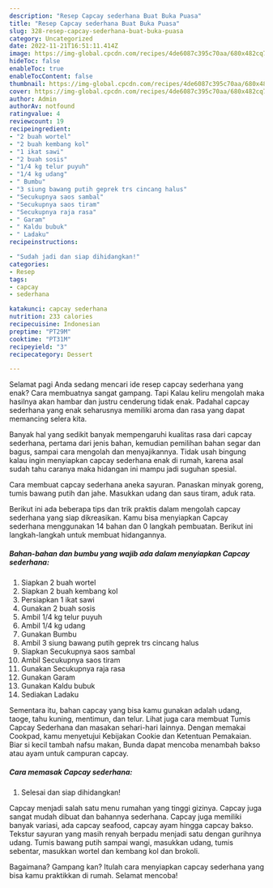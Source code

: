 ```yaml
---
description: "Resep Capcay sederhana Buat Buka Puasa"
title: "Resep Capcay sederhana Buat Buka Puasa"
slug: 328-resep-capcay-sederhana-buat-buka-puasa
category: Uncategorized
date: 2022-11-21T16:51:11.414Z
image: https://img-global.cpcdn.com/recipes/4de6087c395c70aa/680x482cq70/capcay-sederhana-foto-resep-utama.jpg
hideToc: false
enableToc: true
enableTocContent: false
thumbnail: https://img-global.cpcdn.com/recipes/4de6087c395c70aa/680x482cq70/capcay-sederhana-foto-resep-utama.jpg
cover: https://img-global.cpcdn.com/recipes/4de6087c395c70aa/680x482cq70/capcay-sederhana-foto-resep-utama.jpg
author: Admin
authorAv: notfound
ratingvalue: 4
reviewcount: 19
recipeingredient:
- "2 buah wortel"
- "2 buah kembang kol"
- "1 ikat sawi"
- "2 buah sosis"
- "1/4 kg telur puyuh"
- "1/4 kg udang"
- " Bumbu"
- "3 siung bawang putih geprek trs cincang halus"
- "Secukupnya saos sambal"
- "Secukupnya saos tiram"
- "Secukupnya raja rasa"
- " Garam"
- " Kaldu bubuk"
- " Ladaku"
recipeinstructions:

- "Sudah jadi dan siap dihidangkan!"
categories:
- Resep
tags:
- capcay
- sederhana

katakunci: capcay sederhana 
nutrition: 233 calories
recipecuisine: Indonesian
preptime: "PT29M"
cooktime: "PT31M"
recipeyield: "3"
recipecategory: Dessert

---
```



Selamat pagi Anda sedang mencari ide resep capcay sederhana yang enak? Cara membuatnya sangat gampang. Tapi Kalau keliru mengolah maka hasilnya akan hambar dan justru cenderung tidak enak. Padahal capcay sederhana yang enak seharusnya memiliki aroma dan rasa yang dapat memancing selera kita.


Banyak hal yang sedikit banyak mempengaruhi kualitas rasa dari capcay sederhana, pertama dari jenis bahan, kemudian pemilihan bahan segar dan bagus, sampai cara mengolah dan menyajikannya. Tidak usah bingung kalau ingin menyiapkan capcay sederhana enak di rumah, karena asal sudah tahu caranya maka hidangan ini mampu jadi suguhan spesial.

Cara membuat capcay sederhana aneka sayuran. Panaskan minyak goreng, tumis bawang putih dan jahe. Masukkan udang dan saus tiram, aduk rata.


Berikut ini ada beberapa tips dan trik praktis dalam mengolah capcay sederhana yang siap dikreasikan. Kamu bisa menyiapkan Capcay sederhana menggunakan 14 bahan dan 0 langkah pembuatan. Berikut ini langkah-langkah untuk membuat hidangannya.

<!--inarticleads1-->

##### Bahan-bahan dan bumbu yang wajib ada dalam menyiapkan Capcay sederhana:

1. Siapkan 2 buah wortel
1. Siapkan 2 buah kembang kol
1. Persiapkan 1 ikat sawi
1. Gunakan 2 buah sosis
1. Ambil 1/4 kg telur puyuh
1. Ambil 1/4 kg udang
1. Gunakan  Bumbu
1. Ambil 3 siung bawang putih geprek trs cincang halus
1. Siapkan Secukupnya saos sambal
1. Ambil Secukupnya saos tiram
1. Gunakan Secukupnya raja rasa
1. Gunakan  Garam
1. Gunakan  Kaldu bubuk
1. Sediakan  Ladaku


Sementara itu, bahan capcay yang bisa kamu gunakan adalah udang, taoge, tahu kuning, mentimun, dan telur. Lihat juga cara membuat Tumis Capcay Sederhana dan masakan sehari-hari lainnya. Dengan memakai Cookpad, kamu menyetujui Kebijakan Cookie dan Ketentuan Pemakaian. Biar si kecil tambah nafsu makan, Bunda dapat mencoba menambah bakso atau ayam untuk campuran capcay. 

<!--inarticleads2-->

##### Cara memasak Capcay sederhana:


1. Selesai dan siap dihidangkan!

Capcay menjadi salah satu menu rumahan yang tinggi gizinya. Capcay juga sangat mudah dibuat dan bahannya sederhana. Capcay juga memiliki banyak variasi, ada capcay seafood, capcay ayam hingga capcay bakso. Tekstur sayuran yang masih renyah berpadu menjadi satu dengan gurihnya udang. Tumis bawang putih sampai wangi, masukkan udang, tumis sebentar, masukkan wortel dan kembang kol dan brokoli. 

Bagaimana? Gampang kan? Itulah cara menyiapkan capcay sederhana yang bisa kamu praktikkan di rumah. Selamat mencoba!

